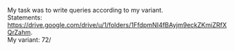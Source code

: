 My task was to write queries according to my variant.  
Statements: https://drive.google.com/drive/u/1/folders/1FfdpmNI4fBAyjm9eckZKmiZRfXQrZahm.  
My variant: 72/
